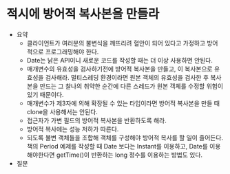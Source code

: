# 적시에 방어적 복사본을 만들라 
- 요약
  - 클라이언트가 여러분의 불변식을 깨뜨리려 혈안이 되어 있다고 가정하고 방어적으로 프로그래밍해야 한다.
  - Date는 낡은 API이니 새로운 코드를 작성할 때는 더 이상 사용하면 안된다.
  - 매개변수의 유효성을 검사하기전에 방어적 복사본을 만들고, 이 복사본으로 유효성을 검사해라. 멀티스레딩 환경이라면 원본 객체의 유효성을 검사한 후 복사본을 만드는 그 찰나의 취약한 순간에 다른 스레드가 원본 객체를 수정할 위험이 있기 때문이다.
  - 매개변수가 제3자에 의해 확장될 수 있는 타입이라면 방어적 복사본을 만들 때 clone을 사용해서는 안된다.
  - 접근자가 가변 필드의 방어적 복사본을 반환하도록 해라.
  - 방어적 복사에는 성능 저하가 따른다.
  - 되도록 불변 객체들을 조합해 객체를 구성해야 방어적 복사를 할 일이 줄어든다. 책의 Period 예제를 작성할 때 Date 보다는 Instant를 이용하고, Date를 이용해야한다면 getTime()이 반환하는 long 정수를 이용하는 방법도 있다.
- 질문
